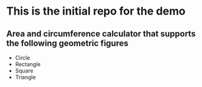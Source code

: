 # This is the initial repo for the demo

## Area and circumference calculator that supports the following geometric figures
- Circle
- Rectangle
- Square
- Triangle
